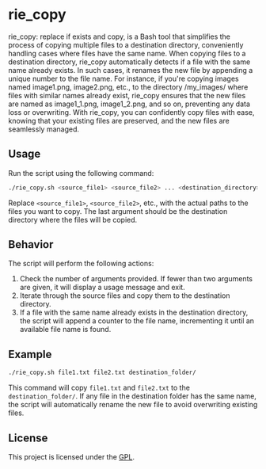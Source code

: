 
# rie_copy
rie_copy: replace if exists and copy, is a Bash tool that simplifies the process of copying multiple files to a destination directory, conveniently handling cases where files have the same name. When copying files to a destination directory, rie_copy automatically detects if a file with the same name already exists. In such cases, it  renames the new file by appending a unique number to the file name. For instance, if you're copying images named image1.png, image2.png, etc., to the directory /my_images/ where files with similar names already exist, rie_copy ensures that the new files are named as image1_1.png, image1_2.png, and so on, preventing any data loss or overwriting. 
With rie_copy, you can confidently copy files with ease, knowing that your existing files are preserved, and the new files are seamlessly managed.
 

## Usage
Run the script using the following command:

```bash
./rie_copy.sh <source_file1> <source_file2> ... <destination_directory>
```

Replace `<source_file1>`, `<source_file2>`, etc., with the actual paths to the files you want to copy. The last argument should be the destination directory where the files will be copied.

## Behavior

The script will perform the following actions:

1. Check the number of arguments provided. If fewer than two arguments are given, it will display a usage message and exit.
2. Iterate through the source files and copy them to the destination directory.
3. If a file with the same name already exists in the destination directory, the script will append a counter to the file name, incrementing it until an available file name is found.

## Example

```bash
./rie_copy.sh file1.txt file2.txt destination_folder/
```

This command will copy `file1.txt` and `file2.txt` to the `destination_folder/`. If any file in the destination folder has the same name, the script will automatically rename the new file to avoid overwriting existing files.

## License

This project is licensed under the [GPL](LICENSE).
```

